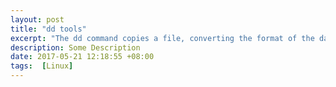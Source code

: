 ```yaml
---
layout: post
title: "dd tools"
excerpt: "The dd command copies a file, converting the format of the data in the process, according to the operands specified."
description: Some Description
date: 2017-05-21 12:18:55 +08:00
tags:  [Linux]
---
```


